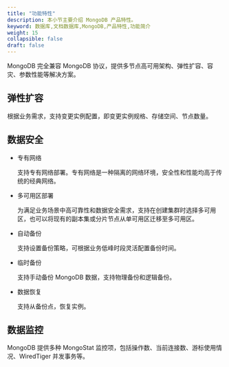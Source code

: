 ```yaml
---
title: "功能特性"
description: 本小节主要介绍 MongoDB 产品特性。 
keyword: 数据库,文档数据库,MongoDB,产品特性,功能简介 
weight: 15
collapsible: false
draft: false
---
```




MongoDB 完全兼容 MongoDB 协议，提供多节点高可用架构、弹性扩容、容灾、参数性能等解决方案。

## 弹性扩容

根据业务需求，支持变更实例配置，即变更实例规格、存储空间、节点数量。

## 数据安全

- 专有网络
  
  支持专有网络部署。专有网络是一种隔离的网络环境，安全性和性能均高于传统的经典网络。

- 多可用区部署
  
  为满足业务场景中高可靠性和数据安全需求，支持在创建集群时选择多可用区，也可以将现有的副本集或分片节点从单可用区迁移至多可用区。

- 自动备份
  
  支持设置备份策略，可根据业务低峰时段灵活配置备份时间。

- 临时备份
  
  支持手动备份 MongoDB 数据，支持物理备份和逻辑备份。

- 数据恢复
  
  支持从备份点，恢复实例。

## 数据监控

MongoDB 提供多种 MongoStat 监控项，包括操作数、当前连接数、游标使用情况、WiredTiger 并发事务等。
